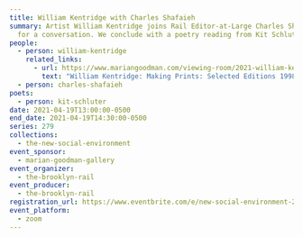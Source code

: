```yaml
---
title: William Kentridge with Charles Shafaieh
summary: Artist William Kentridge joins Rail Editor-at-Large Charles Shafaieh
  for a conversation. We conclude with a poetry reading from Kit Schluter.
people:
  - person: william-kentridge
    related_links:
      - url: https://www.mariangoodman.com/viewing-room/2021-william-kentridge/
        text: "William Kentridge: Making Prints: Selected Editions 1998-2021"
  - person: charles-shafaieh
poets:
  - person: kit-schluter
date: 2021-04-19T13:00:00-0500
end_date: 2021-04-19T14:30:00-0500
series: 279
collections:
  - the-new-social-environment
event_sponsor:
  - marian-goodman-gallery
event_organizer:
  - the-brooklyn-rail
event_producer:
  - the-brooklyn-rail
registration_url: https://www.eventbrite.com/e/new-social-environment-279-william-kentridge-tickets-150822138075
event_platform:
  - zoom
---
```

